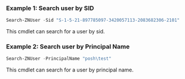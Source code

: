 ### Example 1: Search user by SID
```powershell
Search-ZNUser -Sid "S-1-5-21-897785097-3420057113-2083682306-2101"

```

This cmdlet can search for a user by sid.

### Example 2: Search user by Principal Name
```powershell
Search-ZNUser -PrincipalName "posh\test"

```

This cmdlet can search for a user by principal name.
